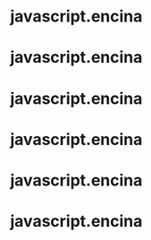 # javascript.encina
# javascript.encina
# javascript.encina
# javascript.encina
# javascript.encina
# javascript.encina
